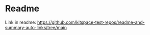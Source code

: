 # Readme

Link in readme: https://github.com/kitspace-test-repos/readme-and-summary-auto-links/tree/main

